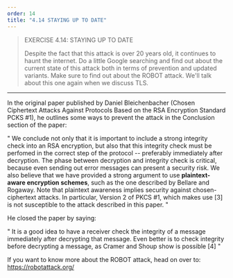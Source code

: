 ```yaml
---
order: 14
title: "4.14 STAYING UP TO DATE"
---
```


> EXERCISE 4.14: STAYING UP TO DATE 
> 
> Despite the fact that this attack is over $20$ years old, 
> it continues to haunt the internet. Do a little Google 
> searching and find out about the current state of this 
> attack both in terms of prevention and updated variants. 
> Make sure to find out about the ROBOT attack. We'll talk 
> about this one again when we discuss TLS. 

--------------------------------

In the original paper published by Daniel Bleichenbacher 
(Chosen Ciphertext Attacks Against Protocols Based on the RSA Encryption
Standard PCKS #1), he outlines some ways to prevent the attack 
in the Conclusion section of the paper: 

"
We conclude not only that it is important to include a strong 
integrity check into an RSA encryption, but also that this 
integrity check must be perfomed in the correct step of the protocol --
preferably immediately after decryption. The phase between decryption
and integrity check is critical, because even sending out error 
messages can present a security risk. We also believe that we 
have provided a strong argument to use 
**plaintext-aware encryption schemes**, such as the one described by 
Bellare and Rogaway. Note that plaintext awareness implies security against
chosen-ciphertext attacks. In particular, Version 2 of PKCS #1, which 
makes use [3] is not susceptible to the attack described in this paper. 
"

He closed the paper by saying: 

"
It is a good idea to have a receiver check the integrity of a message
immediately after decrypting that message. Even better is to check 
integrity before decrypting a message, as Cramer and Shoup show is 
possible [4]
"

If you want to know more about the ROBOT attack, head on over to: https://robotattack.org/ 